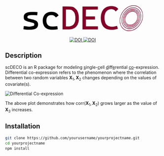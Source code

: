 <p align="center">
  <img src="./images/scdeco_logo.svg" alt="scDECO logo" width="400">
</p>

<div align="center">
  <a href="https://doi.org/10.1111/biom.13701">
    <img src="https://img.shields.io/badge/DOI-doi.org%2F10.1111%2Fbiom.13701-blue" alt="DOI">
  </a>
  <a href="https://doi.org/10.1111/biom.13457">
    <img src="https://img.shields.io/badge/DOI-doi.org%2F10.1111%2Fbiom.13457-blue" alt="DOI">
  </a>
</div>





## Description

scDECO is an R package for modeling <ins>s</ins>ingle-<ins>c</ins>ell <ins>d</ins>iff<ins>e</ins>rential <ins>co</ins>-expression. Differential co-expression refers to the phenomenon where the correlation between two random variables $\boldsymbol{X}_1, \boldsymbol{X}_2$ changes depending on the values of covariate(s). 

<img src="images/dynamic_corr_plot.svg" alt="Differential Co-expression" width="600">

The above plot demonstrates how $\text{corr}\left(\boldsymbol{X}_1, \boldsymbol{X}_2\right)$ grows larger as the value of $\boldsymbol{X}_3$ increases.



## Installation

```bash
git clone https://github.com/yourusername/yourprojectname.git
cd yourprojectname
npm install


